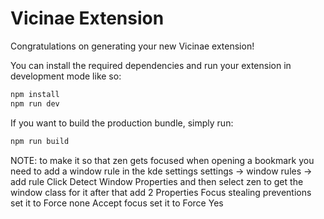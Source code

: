 # Vicinae Extension

Congratulations on generating your new Vicinae extension!

You can install the required dependencies and run your extension in development mode like so:

```bash
npm install
npm run dev
```
If you want to build the production bundle, simply run:

```bash
npm run build
```



NOTE: to make it so that zen gets focused when opening a bookmark you need to add a window rule in the kde settings 
settings -> window rules -> add rule
Click Detect Window Properties and then select zen to get the window class for it after that add 2 Properties
Focus stealing preventions  set it to Force none
Accept focus set it to Force Yes
